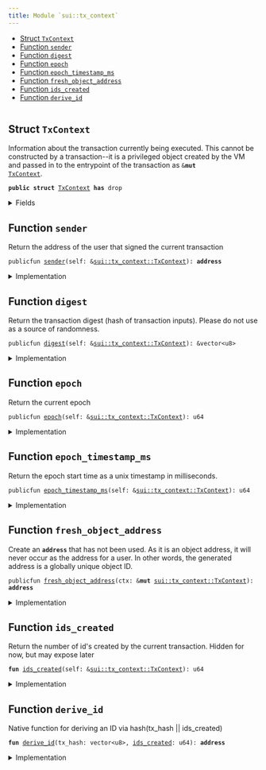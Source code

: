 ```yaml
---
title: Module `sui::tx_context`
---
```




-  [Struct `TxContext`](#sui_tx_context_TxContext)
-  [Function `sender`](#sui_tx_context_sender)
-  [Function `digest`](#sui_tx_context_digest)
-  [Function `epoch`](#sui_tx_context_epoch)
-  [Function `epoch_timestamp_ms`](#sui_tx_context_epoch_timestamp_ms)
-  [Function `fresh_object_address`](#sui_tx_context_fresh_object_address)
-  [Function `ids_created`](#sui_tx_context_ids_created)
-  [Function `derive_id`](#sui_tx_context_derive_id)


<pre><code></code></pre>



<a name="sui_tx_context_TxContext"></a>

## Struct `TxContext`

Information about the transaction currently being executed.
This cannot be constructed by a transaction--it is a privileged object created by
the VM and passed in to the entrypoint of the transaction as <code>&<b>mut</b> <a href="sui/tx_context.md#sui_tx_context_TxContext">TxContext</a></code>.


<pre><code><b>public</b> <b>struct</b> <a href="sui/tx_context.md#sui_tx_context_TxContext">TxContext</a> <b>has</b> drop
</code></pre>



<details>
<summary>Fields</summary>


<dl>
<dt>
<code><a href="sui/tx_context.md#sui_tx_context_sender">sender</a>: <b>address</b></code>
</dt>
<dd>
 The address of the user that signed the current transaction
</dd>
<dt>
<code>tx_hash: vector&lt;u8&gt;</code>
</dt>
<dd>
 Hash of the current transaction
</dd>
<dt>
<code><a href="sui/tx_context.md#sui_tx_context_epoch">epoch</a>: u64</code>
</dt>
<dd>
 The current epoch number
</dd>
<dt>
<code><a href="sui/tx_context.md#sui_tx_context_epoch_timestamp_ms">epoch_timestamp_ms</a>: u64</code>
</dt>
<dd>
 Timestamp that the epoch started at
</dd>
<dt>
<code><a href="sui/tx_context.md#sui_tx_context_ids_created">ids_created</a>: u64</code>
</dt>
<dd>
 Counter recording the number of fresh id's created while executing
 this transaction. Always 0 at the start of a transaction
</dd>
</dl>


</details>

<a name="sui_tx_context_sender"></a>

## Function `sender`

Return the address of the user that signed the current
transaction


<pre><code>publicfun <a href="sui/tx_context.md#sui_tx_context_sender">sender</a>(self: &<a href="sui/tx_context.md#sui_tx_context_TxContext">sui::tx_context::TxContext</a>): <b>address</b>
</code></pre>



<details>
<summary>Implementation</summary>


<pre><code><b>public</b> <b>fun</b> <a href="sui/tx_context.md#sui_tx_context_sender">sender</a>(self: &<a href="sui/tx_context.md#sui_tx_context_TxContext">TxContext</a>): <b>address</b> {
    self.<a href="sui/tx_context.md#sui_tx_context_sender">sender</a>
}
</code></pre>



</details>

<a name="sui_tx_context_digest"></a>

## Function `digest`

Return the transaction digest (hash of transaction inputs).
Please do not use as a source of randomness.


<pre><code>publicfun <a href="sui/tx_context.md#sui_tx_context_digest">digest</a>(self: &<a href="sui/tx_context.md#sui_tx_context_TxContext">sui::tx_context::TxContext</a>): &vector&lt;u8&gt;
</code></pre>



<details>
<summary>Implementation</summary>


<pre><code><b>public</b> <b>fun</b> <a href="sui/tx_context.md#sui_tx_context_digest">digest</a>(self: &<a href="sui/tx_context.md#sui_tx_context_TxContext">TxContext</a>): &vector&lt;u8&gt; {
    &self.tx_hash
}
</code></pre>



</details>

<a name="sui_tx_context_epoch"></a>

## Function `epoch`

Return the current epoch


<pre><code>publicfun <a href="sui/tx_context.md#sui_tx_context_epoch">epoch</a>(self: &<a href="sui/tx_context.md#sui_tx_context_TxContext">sui::tx_context::TxContext</a>): u64
</code></pre>



<details>
<summary>Implementation</summary>


<pre><code><b>public</b> <b>fun</b> <a href="sui/tx_context.md#sui_tx_context_epoch">epoch</a>(self: &<a href="sui/tx_context.md#sui_tx_context_TxContext">TxContext</a>): u64 {
    self.<a href="sui/tx_context.md#sui_tx_context_epoch">epoch</a>
}
</code></pre>



</details>

<a name="sui_tx_context_epoch_timestamp_ms"></a>

## Function `epoch_timestamp_ms`

Return the epoch start time as a unix timestamp in milliseconds.


<pre><code>publicfun <a href="sui/tx_context.md#sui_tx_context_epoch_timestamp_ms">epoch_timestamp_ms</a>(self: &<a href="sui/tx_context.md#sui_tx_context_TxContext">sui::tx_context::TxContext</a>): u64
</code></pre>



<details>
<summary>Implementation</summary>


<pre><code><b>public</b> <b>fun</b> <a href="sui/tx_context.md#sui_tx_context_epoch_timestamp_ms">epoch_timestamp_ms</a>(self: &<a href="sui/tx_context.md#sui_tx_context_TxContext">TxContext</a>): u64 {
    self.<a href="sui/tx_context.md#sui_tx_context_epoch_timestamp_ms">epoch_timestamp_ms</a>
}
</code></pre>



</details>

<a name="sui_tx_context_fresh_object_address"></a>

## Function `fresh_object_address`

Create an <code><b>address</b></code> that has not been used. As it is an object address, it will never
occur as the address for a user.
In other words, the generated address is a globally unique object ID.


<pre><code>publicfun <a href="sui/tx_context.md#sui_tx_context_fresh_object_address">fresh_object_address</a>(ctx: &<b>mut</b> <a href="sui/tx_context.md#sui_tx_context_TxContext">sui::tx_context::TxContext</a>): <b>address</b>
</code></pre>



<details>
<summary>Implementation</summary>


<pre><code><b>public</b> <b>fun</b> <a href="sui/tx_context.md#sui_tx_context_fresh_object_address">fresh_object_address</a>(ctx: &<b>mut</b> <a href="sui/tx_context.md#sui_tx_context_TxContext">TxContext</a>): <b>address</b> {
    <b>let</b> <a href="sui/tx_context.md#sui_tx_context_ids_created">ids_created</a> = ctx.<a href="sui/tx_context.md#sui_tx_context_ids_created">ids_created</a>;
    <b>let</b> id = <a href="sui/tx_context.md#sui_tx_context_derive_id">derive_id</a>(*&ctx.tx_hash, <a href="sui/tx_context.md#sui_tx_context_ids_created">ids_created</a>);
    ctx.<a href="sui/tx_context.md#sui_tx_context_ids_created">ids_created</a> = <a href="sui/tx_context.md#sui_tx_context_ids_created">ids_created</a> + 1;
    id
}
</code></pre>



</details>

<a name="sui_tx_context_ids_created"></a>

## Function `ids_created`

Return the number of id's created by the current transaction.
Hidden for now, but may expose later


<pre><code><b>fun</b> <a href="sui/tx_context.md#sui_tx_context_ids_created">ids_created</a>(self: &<a href="sui/tx_context.md#sui_tx_context_TxContext">sui::tx_context::TxContext</a>): u64
</code></pre>



<details>
<summary>Implementation</summary>


<pre><code><b>fun</b> <a href="sui/tx_context.md#sui_tx_context_ids_created">ids_created</a>(self: &<a href="sui/tx_context.md#sui_tx_context_TxContext">TxContext</a>): u64 {
    self.<a href="sui/tx_context.md#sui_tx_context_ids_created">ids_created</a>
}
</code></pre>



</details>

<a name="sui_tx_context_derive_id"></a>

## Function `derive_id`

Native function for deriving an ID via hash(tx_hash || ids_created)


<pre><code><b>fun</b> <a href="sui/tx_context.md#sui_tx_context_derive_id">derive_id</a>(tx_hash: vector&lt;u8&gt;, <a href="sui/tx_context.md#sui_tx_context_ids_created">ids_created</a>: u64): <b>address</b>
</code></pre>



<details>
<summary>Implementation</summary>


<pre><code><b>native</b> <b>fun</b> <a href="sui/tx_context.md#sui_tx_context_derive_id">derive_id</a>(tx_hash: vector&lt;u8&gt;, <a href="sui/tx_context.md#sui_tx_context_ids_created">ids_created</a>: u64): <b>address</b>;
</code></pre>



</details>
